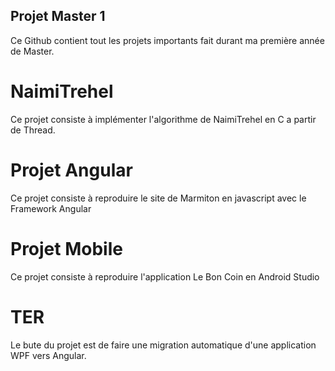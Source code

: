 ## Projet Master 1
Ce Github contient tout les projets importants fait durant ma première année de Master.
# NaimiTrehel
Ce projet consiste à implémenter l'algorithme de NaimiTrehel en C a partir de Thread.
# Projet Angular
Ce projet consiste à reproduire le site de Marmiton en javascript avec le Framework Angular
# Projet Mobile
Ce projet consiste à reproduire l'application Le Bon Coin en Android Studio
# TER 
Le bute du projet est de faire une migration automatique d'une application WPF vers Angular.
